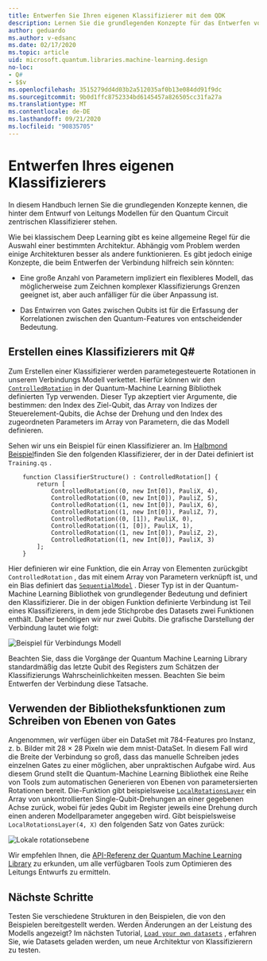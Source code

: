 ```yaml
---
title: Entwerfen Sie Ihren eigenen Klassifizierer mit dem QDK
description: Lernen Sie die grundlegenden Konzepte für das Entwerfen von Verbindungs Modellen für den Quantum Circuit zentrierten Klassifizierer kennen.
author: geduardo
ms.author: v-edsanc
ms.date: 02/17/2020
ms.topic: article
uid: microsoft.quantum.libraries.machine-learning.design
no-loc:
- Q#
- $$v
ms.openlocfilehash: 3515279dd4d03b2a512035af0b13e084dd91f9dc
ms.sourcegitcommit: 9b0d1ffc8752334bd6145457a826505cc31fa27a
ms.translationtype: MT
ms.contentlocale: de-DE
ms.lasthandoff: 09/21/2020
ms.locfileid: "90835705"
---
```

# <a name="design-your-own-classifier"></a>Entwerfen Ihres eigenen Klassifizierers

In diesem Handbuch lernen Sie die grundlegenden Konzepte kennen, die hinter dem Entwurf von Leitungs Modellen für den Quantum Circuit zentrischen Klassifizierer stehen.

Wie bei klassischem Deep Learning gibt es keine allgemeine Regel für die Auswahl einer bestimmten Architektur. Abhängig vom Problem werden einige Architekturen besser als andere funktionieren. Es gibt jedoch einige Konzepte, die beim Entwerfen der Verbindung hilfreich sein könnten:

- Eine große Anzahl von Parametern impliziert ein flexibleres Modell, das möglicherweise zum Zeichnen komplexer Klassifizierungs Grenzen geeignet ist, aber auch anfälliger für die über Anpassung ist.

- Das Entwirren von Gates zwischen Qubits ist für die Erfassung der Korrelationen zwischen den Quantum-Features von entscheidender Bedeutung.

## <a name="how-to-build-a-classifier-with-q"></a>Erstellen eines Klassifizierers mit Q\#

Zum Erstellen einer Klassifizierer werden parametegesteuerte Rotationen in unserem Verbindungs Modell verkettet. Hierfür können wir den [`ControlledRotation`](xref:microsoft.quantum.machinelearning.controlledrotation) in der Quantum-Machine Learning Bibliothek definierten Typ verwenden. Dieser Typ akzeptiert vier Argumente, die bestimmen: den Index des Ziel-Qubit, das Array von Indizes der Steuerelement-Qubits, die Achse der Drehung und den Index des zugeordneten Parameters im Array von Parametern, die das Modell definieren.

Sehen wir uns ein Beispiel für einen Klassifizierer an. Im [Halbmond Beispiel](https://github.com/microsoft/Quantum/tree/main/samples/machine-learning/half-moons)finden Sie den folgenden Klassifizierer, der in der Datei definiert ist `Training.qs` .

```qsharp
    function ClassifierStructure() : ControlledRotation[] {
        return [
            ControlledRotation((0, new Int[0]), PauliX, 4),
            ControlledRotation((0, new Int[0]), PauliZ, 5),
            ControlledRotation((1, new Int[0]), PauliX, 6),
            ControlledRotation((1, new Int[0]), PauliZ, 7),
            ControlledRotation((0, [1]), PauliX, 0),
            ControlledRotation((1, [0]), PauliX, 1),
            ControlledRotation((1, new Int[0]), PauliZ, 2),
            ControlledRotation((1, new Int[0]), PauliX, 3)
        ];
    }
 ```

Hier definieren wir eine Funktion, die ein Array von Elementen zurückgibt `ControlledRotation` , das mit einem Array von Parametern verknüpft ist, und ein Bias definiert das [`SequentialModel`](xref:microsoft.quantum.machinelearning.sequentialmodel) . Dieser Typ ist in der Quantum-Machine Learning Bibliothek von grundlegender Bedeutung und definiert den Klassifizierer. Die in der obigen Funktion definierte Verbindung ist Teil eines Klassifizierers, in dem jede Stichprobe des Datasets zwei Funktionen enthält. Daher benötigen wir nur zwei Qubits. Die grafische Darstellung der Verbindung lautet wie folgt:

 ![Beispiel für Verbindungs Modell](~/media/circuit_model_1.PNG)

Beachten Sie, dass die Vorgänge der Quantum Machine Learning Library standardmäßig das letzte Qubit des Registers zum Schätzen der Klassifizierungs Wahrscheinlichkeiten messen. Beachten Sie beim Entwerfen der Verbindung diese Tatsache.

## <a name="use-the-library-functions-to-write-layers-of-gates"></a>Verwenden der Bibliotheksfunktionen zum Schreiben von Ebenen von Gates

Angenommen, wir verfügen über ein DataSet mit 784-Features pro Instanz, z. b. Bilder mit 28 × 28 Pixeln wie dem mnist-DataSet. In diesem Fall wird die Breite der Verbindung so groß, dass das manuelle Schreiben jedes einzelnen Gates zu einer möglichen, aber unpraktischen Aufgabe wird. Aus diesem Grund stellt die Quantum-Machine Learning Bibliothek eine Reihe von Tools zum automatischen Generieren von Ebenen von parametersierten Rotationen bereit. Die-Funktion gibt beispielsweise [`LocalRotationsLayer`](xref:microsoft.quantum.machinelearning.localrotationslayer) ein Array von unkontrollierten Single-Qubit-Drehungen an einer gegebenen Achse zurück, wobei für jedes Qubit im Register jeweils eine Drehung durch einen anderen Modellparameter angegeben wird. Gibt beispielsweise `LocalRotationsLayer(4, X)` den folgenden Satz von Gates zurück:

 ![Lokale rotationsebene](~/media/local_rotations_layer.PNG)

Wir empfehlen Ihnen, die [API-Referenz der Quantum Machine Learning Library](xref:microsoft.quantum.machinelearning) zu erkunden, um alle verfügbaren Tools zum Optimieren des Leitungs Entwurfs zu ermitteln.

## <a name="next-steps"></a>Nächste Schritte

 Testen Sie verschiedene Strukturen in den Beispielen, die von den Beispielen bereitgestellt werden. Werden Änderungen an der Leistung des Modells angezeigt? Im nächsten Tutorial, [`Load your own datasets`](xref:microsoft.quantum.libraries.machine-learning.load) , erfahren Sie, wie Datasets geladen werden, um neue Architektur von Klassifizierern zu testen.
